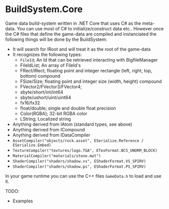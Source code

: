 # BuildSystem.Core

Game data build-system written in .NET Core that uses C# as the meta-data.
You can use most of C# to initialize/construct data etc.. However once
the C# files that define the game-data are compiled and instanciated the
following things will be done by the BuildSystem:

- It will search for IRoot and will treat it as the root of the game-data
- It recognizes the following types:
  - ``FileId``; An Id that can be retrieved interacting with BigfileManager
  - FileIdList; An array of FileId's
  - FRect/IRect; floating point and integer rectangle (left, right, top, bottom) compound
  - FSize/Size; floating point and integer size (width, height) compound
  - FVector2/FVector3/FVector4;
  - sbyte/short/int/int64
  - sbyte/ushort/uint/uint64
  - fx16/fx32
  - float/double; single and double float precision
  - Color(RGBA); 32-bit RGBA color
  - LString; Localized string
 - Anything derived from IAtom (standard types, see above)
 - Anything derived from ICompound
 - Anything derived from IDataCompiler
  - ```AssetCompiler("objects/rock.asset", ESerialize.Reference / ESerialize.Embed)```
  - ```TextureCompiler("textures/logo.TGA", ETexFormat.BC5_UNORM_BLOCK)```
  - ```MaterialCompiler("materials/stone.mat")```
  - ```ShaderCompiler("shaders/shadow.vs", EShaderFormat.VS_SPIRV)```
  - ```ShaderCompiler("shaders/shadow.ps", EShaderFormat.PS_SPIRV)```

In your game runtime you can use the C++ files ``GameData.h`` to load and use it.


TODO:

- Examples

